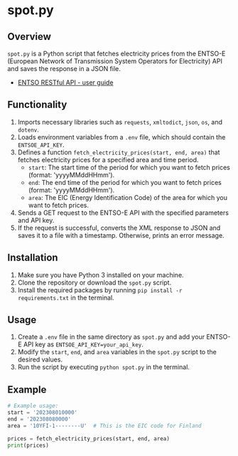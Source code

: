 
# spot.py

## Overview
`spot.py` is a Python script that fetches electricity prices from the ENTSO-E (European Network of Transmission System Operators for Electricity) API and saves the response in a JSON file.
* [ENTSO RESTful API - user guide](https://transparency.entsoe.eu/content/static_content/Static%20content/web%20api/Guide.html)

## Functionality
1. Imports necessary libraries such as `requests`, `xmltodict`, `json`, `os`, and `dotenv`.
2. Loads environment variables from a `.env` file, which should contain the `ENTSOE_API_KEY`.
3. Defines a function `fetch_electricity_prices(start, end, area)` that fetches electricity prices for a specified area and time period.
    - `start`: The start time of the period for which you want to fetch prices (format: 'yyyyMMddHHmm').
    - `end`: The end time of the period for which you want to fetch prices (format: 'yyyyMMddHHmm').
    - `area`: The EIC (Energy Identification Code) of the area for which you want to fetch prices.
4. Sends a GET request to the ENTSO-E API with the specified parameters and API key.
5. If the request is successful, converts the XML response to JSON and saves it to a file with a timestamp. Otherwise, prints an error message.

## Installation
1. Make sure you have Python 3 installed on your machine.
2. Clone the repository or download the `spot.py` script.
3. Install the required packages by running `pip install -r requirements.txt` in the terminal.

## Usage
1. Create a `.env` file in the same directory as `spot.py` and add your ENTSO-E API key as `ENTSOE_API_KEY=your_api_key`.
2. Modify the `start`, `end`, and `area` variables in the `spot.py` script to the desired values.
3. Run the script by executing `python spot.py` in the terminal.

## Example
```python
# Example usage:
start = '202308010000'
end = '202308080000'
area = '10YFI-1--------U'  # This is the EIC code for Finland

prices = fetch_electricity_prices(start, end, area)
print(prices)
```
